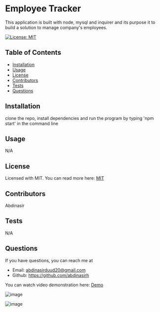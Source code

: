 # Employee Tracker

This application is built with node, mysql and inquirer and its purpose it to build a solution to manage company's employees.

[![License: MIT](https://img.shields.io/badge/License-MIT-yellow.svg)](https://opensource.org/licenses/MIT)

## Table of Contents
* [Installation](#installation)
* [Usage](#usage)
* [License](#license)
* [Contributors](#contributors)
* [Tests](#tests)
* [Questions](#questions) 

## Installation
clone the repo, install dependencies and run the program by typing 'npm start' in the command line

## Usage
N/A

## License
Licensed with MIT. You can read more here:
[MIT](https://opensource.org/licenses/MIT)


## Contributors
Abdinasir

## Tests
N/A

## Questions

If you have questions, you can reach me at 
* Email: abdinasirduud20@gmail.com
* Github: https://github.com/abdinasirh


You can watch video demonstration here: [Demo](https://watch.screencastify.com/v/olMSV7aW8ukVhVXEAqbX)

![image](https://user-images.githubusercontent.com/68516914/149635827-12784528-8d12-4b2b-92d4-10535c5d4545.png)

![image](https://user-images.githubusercontent.com/68516914/149635837-36f640bc-09fd-4445-86fe-1978b44b5d4f.png)


